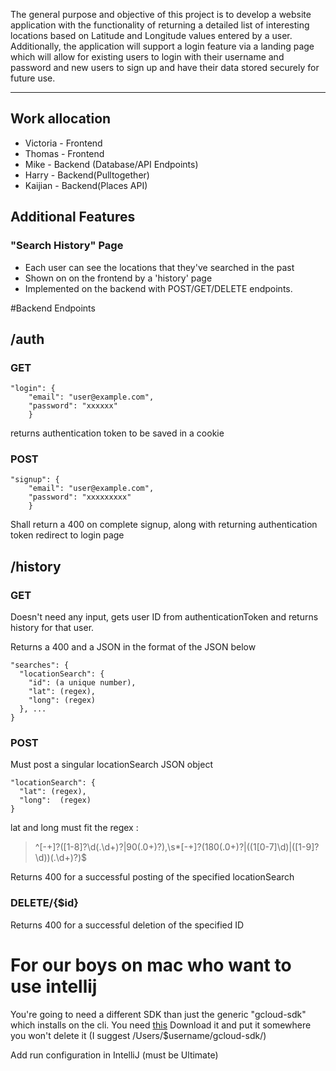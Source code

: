 The general purpose and objective of this project is to develop a website application with the functionality of returning a detailed list of interesting locations based on Latitude and Longitude values entered by a user. Additionally, the application will support a login feature via a landing page which will allow for existing users to login with their username and password and new users to sign up and have their data stored securely for future use.

***

## Work allocation
- Victoria - Frontend
- Thomas - Frontend
- Mike - Backend (Database/API Endpoints)
- Harry - Backend(Pulltogether)
- Kaijian - Backend(Places API)

## Additional Features
### "Search History" Page
 - Each user can see the locations that they've searched in the past
 - Shown on on the frontend by a 'history' page
 - Implemented on the backend with POST/GET/DELETE endpoints.

#Backend Endpoints

## /auth
### GET

```
"login": {
    "email": "user@example.com",
    "password": "xxxxxx"
	}
```

returns authentication token to be saved in a cookie

### POST
```
"signup": {
    "email": "user@example.com",
    "password": "xxxxxxxxx"
	}
```

Shall return a 400 on complete signup, along with returning authentication token redirect to login page

## /history

### GET
Doesn't need any input, gets user ID from authenticationToken and returns
history for that user.

Returns a 400 and a JSON in the format of the JSON below

```
"searches": {
  "locationSearch": {
    "id": (a unique number),
    "lat": (regex),
    "long": (regex)
  }, ...
}

```

### POST
Must post a singular locationSearch JSON object

```
"locationSearch": {
  "lat": (regex),
  "long":  (regex)
}
```

lat and long must fit the regex :
>^[-+]?([1-8]?\d(\.\d+)?|90(\.0+)?),\s*[-+]?(180(\.0+)?|((1[0-7]\d)|([1-9]?\d))(\.\d+)?)$

Returns 400 for a successful posting of the specified locationSearch

### DELETE/{$id}
Returns 400 for a successful deletion of the specified ID


# For our boys on mac who want to use intellij

You're going to need a different SDK than just the generic "gcloud-sdk" which installs on the cli. 
You need [this](https://cloud.google.com/appengine/docs/standard/java/download)
Download it and put it somewhere you won't delete it (I suggest /Users/$username/gcloud-sdk/)

Add run configuration in IntelliJ (must be Ultimate)
         
